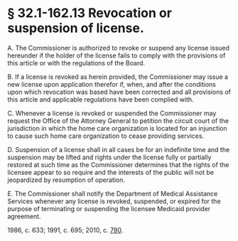 # § 32.1-162.13 Revocation or suspension of license.

<p>A. The Commissioner is authorized to revoke or suspend any license issued hereunder if the holder of the license fails to comply with the provisions of this article or with the regulations of the Board.</p><p>B. If a license is revoked as herein provided, the Commissioner may issue a new license upon application therefor if, when, and after the conditions upon which revocation was based have been corrected and all provisions of this article and applicable regulations have been complied with.</p><p>C. Whenever a license is revoked or suspended the Commissioner may request the Office of the Attorney General to petition the circuit court of the jurisdiction in which the home care organization is located for an injunction to cause such home care organization to cease providing services.</p><p>D. Suspension of a license shall in all cases be for an indefinite time and the suspension may be lifted and rights under the license fully or partially restored at such time as the Commissioner determines that the rights of the licensee appear to so require and the interests of the public will not be jeopardized by resumption of operation.</p><p>E. The Commissioner shall notify the Department of Medical Assistance Services whenever any license is revoked, suspended, or expired for the purpose of terminating or suspending the licensee Medicaid provider agreement.</p><p>1986, c. 633; 1991, c. 695; 2010, c. <a href='http://lis.virginia.gov/cgi-bin/legp604.exe?101+ful+CHAP0790'>790</a>.</p>
